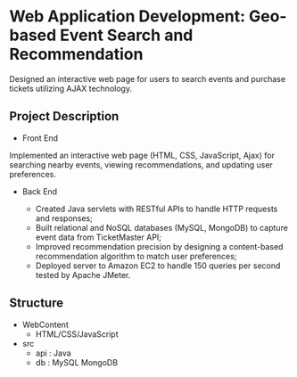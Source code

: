 # Web Application Development: Geo-based Event Search and Recommendation
Designed an interactive web page for users to search events and purchase tickets utilizing AJAX technology.
## Project Description
* Front End

Implemented an interactive web page (HTML, CSS, JavaScript, Ajax) for searching nearby events, viewing recommendations, 
and updating user preferences.

* Back End

  * Created Java servlets with RESTful APIs to handle HTTP requests and responses;
  * Built relational and NoSQL databases (MySQL, MongoDB) to capture event data from TicketMaster API;
  * Improved recommendation precision by designing a content-based recommendation algorithm to match user preferences;
  * Deployed server to Amazon EC2 to handle 150 queries per second tested by Apache JMeter.

## Structure
* WebContent
  * HTML/CSS/JavaScript 
* src
  * api	: Java 
  * db : MySQL MongoDB